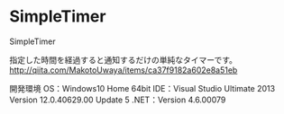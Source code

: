 # SimpleTimer
SimpleTimer

指定した時間を経過すると通知するだけの単純なタイマーです。
http://qiita.com/MakotoUwaya/items/ca37f9182a602e8a51eb

開発環境
OS：Windows10 Home 64bit
IDE：Visual Studio Ultimate 2013 Version 12.0.40629.00 Update 5
.NET：Version 4.6.00079
